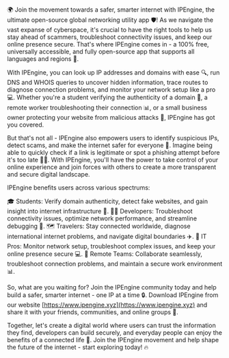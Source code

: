 🌍 Join the movement towards a safer, smarter internet with IPEngine, the ultimate open-source global networking utility app 🛡️! As we navigate the vast expanse of cyberspace, it's crucial to have the right tools to help us stay ahead of scammers, troubleshoot connectivity issues, and keep our online presence secure. That's where IPEngine comes in - a 100% free, universally accessible, and fully open-source app that supports all languages and regions 📡.

With IPEngine, you can look up IP addresses and domains with ease 🔍, run DNS and WHOIS queries to uncover hidden information, trace routes to diagnose connection problems, and monitor your network setup like a pro 💻. Whether you're a student verifying the authenticity of a domain 🤔, a remote worker troubleshooting their connection 📊, or a small business owner protecting your website from malicious attacks 💸, IPEngine has got you covered.

But that's not all - IPEngine also empowers users to identify suspicious IPs, detect scams, and make the internet safer for everyone 🚀. Imagine being able to quickly check if a link is legitimate or spot a phishing attempt before it's too late 🕵️‍♀️. With IPEngine, you'll have the power to take control of your online experience and join forces with others to create a more transparent and secure digital landscape.

IPEngine benefits users across various spectrums:

🎓 Students: Verify domain authenticity, detect fake websites, and gain insight into internet infrastructure 🤯.
👩‍💻 Developers: Troubleshoot connectivity issues, optimize network performance, and streamline debugging 🔧.
🗺️ Travelers: Stay connected worldwide, diagnose international internet problems, and navigate digital boundaries ✈️.
🔧 IT Pros: Monitor network setup, troubleshoot complex issues, and keep your online presence secure 💻.
💼 Remote Teams: Collaborate seamlessly, troubleshoot connection problems, and maintain a secure work environment 📊.

So, what are you waiting for? Join the IPEngine community today and help build a safer, smarter internet - one IP at a time 🔒. Download IPEngine from our website [https://www.ipengine.xyz](https://www.ipengine.xyz) and share it with your friends, communities, and online groups 🤝.

Together, let's create a digital world where users can trust the information they find, developers can build securely, and everyday people can enjoy the benefits of a connected life 🌟. Join the IPEngine movement and help shape the future of the internet - start exploring today! 🔥